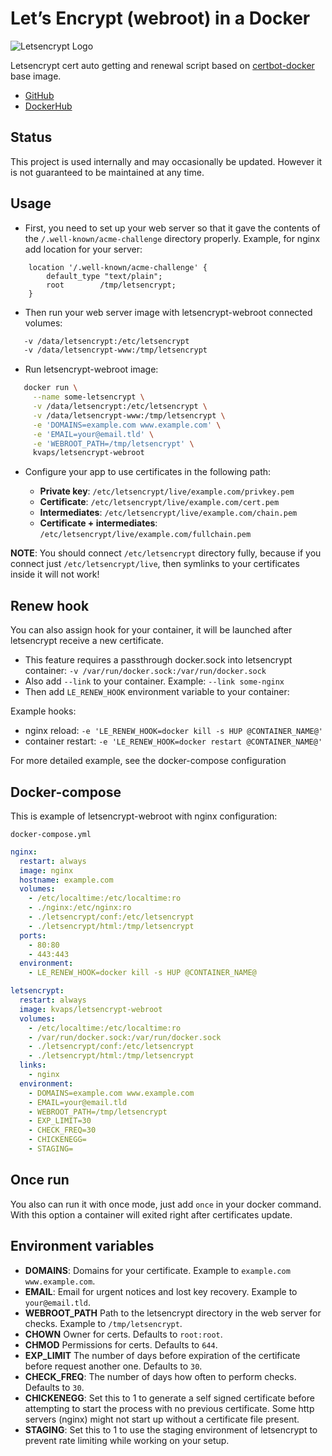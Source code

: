 # Let’s Encrypt (webroot) in a Docker
![Letsencrypt Logo](https://letsencrypt.org/images/letsencrypt-logo-horizontal.svg)

Letsencrypt cert auto getting and renewal script based on [certbot-docker](https://github.com/certbot-docker/certbot-docker) base image.

  - [GitHub](TODO)
  - [DockerHub](https://hub.docker.com/r/jittercompany/letsencrypt-webroot)

## Status

This project is used internally and may occasionally be updated.
However it is not guaranteed to be maintained at any time.

## Usage

* First, you need to set up your web server so that it gave the contents of the `/.well-known/acme-challenge` directory properly. 
  Example, for nginx add location for your server:
```nginx
    location '/.well-known/acme-challenge' {
        default_type "text/plain";
        root        /tmp/letsencrypt;
    }
```
* Then run your web server image with letsencrypt-webroot connected volumes:
```bash
   -v /data/letsencrypt:/etc/letsencrypt
   -v /data/letsencrypt-www:/tmp/letsencrypt
```
* Run letsencrypt-webroot image:
```bash
   docker run \
     --name some-letsencrypt \
     -v /data/letsencrypt:/etc/letsencrypt \
     -v /data/letsencrypt-www:/tmp/letsencrypt \
     -e 'DOMAINS=example.com www.example.com' \
     -e 'EMAIL=your@email.tld' \
     -e 'WEBROOT_PATH=/tmp/letsencrypt' \
     kvaps/letsencrypt-webroot
```

* Configure your app to use certificates in the following path:

  * **Private key**: `/etc/letsencrypt/live/example.com/privkey.pem`
  * **Certificate**: `/etc/letsencrypt/live/example.com/cert.pem`
  * **Intermediates**: `/etc/letsencrypt/live/example.com/chain.pem`
  * **Certificate + intermediates**: `/etc/letsencrypt/live/example.com/fullchain.pem`

**NOTE**: You should connect `/etc/letsencrypt` directory fully, because if you connect just `/etc/letsencrypt/live`, then symlinks to your certificates inside it will not work!



## Renew hook

You can also assign hook for your container, it will be launched after letsencrypt receive a new certificate.

* This feature requires a passthrough docker.sock into letsencrypt container: `-v /var/run/docker.sock:/var/run/docker.sock`
* Also add `--link` to your container. Example: `--link some-nginx`
* Then add `LE_RENEW_HOOK` environment variable to your container:

Example hooks:
  - nginx reload: `-e 'LE_RENEW_HOOK=docker kill -s HUP @CONTAINER_NAME@'`
  - container restart: `-e 'LE_RENEW_HOOK=docker restart @CONTAINER_NAME@'`

For more detailed example, see the docker-compose configuration

## Docker-compose

This is example of letsencrypt-webroot with nginx configuration:

`docker-compose.yml`
```yaml
nginx:
  restart: always
  image: nginx
  hostname: example.com
  volumes:
    - /etc/localtime:/etc/localtime:ro
    - ./nginx:/etc/nginx:ro
    - ./letsencrypt/conf:/etc/letsencrypt
    - ./letsencrypt/html:/tmp/letsencrypt
  ports:
    - 80:80
    - 443:443
  environment:
    - LE_RENEW_HOOK=docker kill -s HUP @CONTAINER_NAME@

letsencrypt:
  restart: always
  image: kvaps/letsencrypt-webroot
  volumes:
    - /etc/localtime:/etc/localtime:ro
    - /var/run/docker.sock:/var/run/docker.sock
    - ./letsencrypt/conf:/etc/letsencrypt
    - ./letsencrypt/html:/tmp/letsencrypt
  links:
    - nginx
  environment:
    - DOMAINS=example.com www.example.com
    - EMAIL=your@email.tld
    - WEBROOT_PATH=/tmp/letsencrypt
    - EXP_LIMIT=30
    - CHECK_FREQ=30
    - CHICKENEGG=
    - STAGING=
```

## Once run

You also can run it with once mode, just add `once` in your docker command.
With this option a container will exited right after certificates update.

## Environment variables

* **DOMAINS**: Domains for your certificate. Example to `example.com www.example.com`.
* **EMAIL**: Email for urgent notices and lost key recovery. Example to `your@email.tld`.
* **WEBROOT_PATH** Path to the letsencrypt directory in the web server for checks. Example to `/tmp/letsencrypt`.
* **CHOWN** Owner for certs. Defaults to `root:root`.
* **CHMOD** Permissions for certs. Defaults to `644`.
* **EXP_LIMIT** The number of days before expiration of the certificate before request another one. Defaults to `30`.
* **CHECK_FREQ**: The number of days how often to perform checks. Defaults to `30`.
* **CHICKENEGG**: Set this to 1 to generate a self signed certificate before attempting to start the process with no previous certificate. Some http servers (nginx) might not start up without a certificate file present.
* **STAGING**: Set this to 1 to use the staging environment of letsencrypt to prevent rate limiting while working on your setup.
